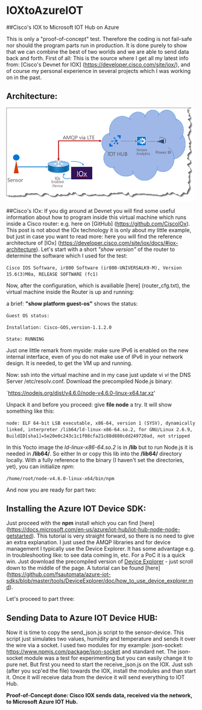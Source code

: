 # IOXtoAzureIOT
##Cisco's IOX to Microsoft IOT Hub on Azure

This is only a "proof-of-concept" test. Therefore the coding is not fail-safe nor should the program parts run in production. It is done purely to show that we can combine the best of two worlds and we are able to send data back and forth.
First of all: This is the source where I get all my latest info from: [Cisco's Devnet for IOX] (https://developer.cisco.com/site/iox/), and of course my personal experience in several projects which I was working on in the past.

## Architecture:
![Architecture](IOX_Arch.jpg) 

##Cisco's IOx:
If you dig around at Devnet you will find some useful information about how to program inside this virtual machine which runs inside a Cisco router: e.g. here on [GitHub] (https://github.com/CiscoIOx). This post is not about the IOx technology it is only about my little example, but just in case you want to read  more: here you will find the reference architecture of [IOx] (https://developer.cisco.com/site/iox/docs/#iox-architecture).
Let's start with a short *"show version"* of the router to determine the software which I used for the test:

`Cisco IOS Software, ir800 Software (ir800-UNIVERSALK9-M), Version 15.6(3)M0a, RELEASE SOFTWARE (fc1)`


Now, after the configuration, which is availiable [here] (router_cfg.txt), the virtual machine inside the Router is up and running:

a brief: **"show platform guest-os"** shows the status:

`Guest OS status:`

`Installation: Cisco-GOS,version-1.1.2.0`

`State: RUNNING`

Just one little remark from myside: make sure IPv6 is enabled on the new internal interface, even of you do not make use of IPv6 in your network design. It is needed, to get the VM up and running.

Now: ssh into the virtual machine and in my case just update vi *vi* the DNS Server /etc/resolv.conf. Download the precompiled Node.js binary:

`https://nodejs.org/dist/v4.6.0/node-v4.6.0-linux-x64.tar.xz'

Unpack it and before you proceed: give **file node** a try. It will show something like this:

`node: ELF 64-bit LSB executable, x86-64, version 1 (SYSV), dynamically linked, interpreter /lib64/ld-linux-x86-64.so.2, for GNU/Linux 2.6.9, BuildID[sha1]=5e20e0c243c1c1f08cfa21c88d880cdd249720ad, not stripped`

In this Yocto image the *ld-linux-x86-64.so.2* is in **/lib** but to run Node.js it is needed in **/lib64/**. So either ln or copy this lib into the **/lib64/** directory locally. With a fully reference to the binary (I haven't set the directories, yet), you can initialize *npm*:

`/home/root/node-v4.6.0-linux-x64/bin/npm`

And now you are ready for part two: 

## Installing the Azure IOT Device SDK:

Just proceed with the **npm** install which you can find [here] (https://docs.microsoft.com/en-us/azure/iot-hub/iot-hub-node-node-getstarted). This tutorial is very straight forward, so there is no need to give an extra explanation. I just used the AMQP libraries and for device management I typically use the Device Explorer. It has some advantage e.g. in troubleshooting like: to see data coming in, etc. For a PoC it is a quick win. Just download the precompiled version of [Device Explorer](https://github.com/Azure/azure-iot-sdks/releases) - just scroll down to the middle of the page. A tutorial can be found [here] (https://github.com/fsautomata/azure-iot-sdks/blob/master/tools/DeviceExplorer/doc/how_to_use_device_explorer.md).


Let's proceed to part three:

## Sending Data to Azure IOT Device HUB:

Now it is time to copy the send_json.js script to the sensor-device. This script just simulates two values, humidity and temperature and sends it over the wire via a socket. I used two modules for my example: json-socket: https://www.npmjs.com/package/json-socket and standard net. The json-socket module was a test for experimenting but you can easily change it to pure net.
But first you need to start the receive_json.js on the IOX. Just ssh (after you scp'ed the file) towards the IOX, install the modules and than start it. Once it will receive data from the device it will send everything to IOT Hub.

**Proof-of-Concept done: Cisco IOX sends data, received via the network, to Microsoft Azure IOT Hub.**





